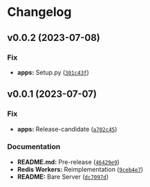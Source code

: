 # Changelog

<!--next-version-placeholder-->

## v0.0.2 (2023-07-08)

### Fix

* **apps:** Setup.py ([`301c43f`](https://github.com/mibs510/OpenALPR-Webhook/commit/301c43f8465caf9f55b712c0fa6b46babfed003c))

## v0.0.1 (2023-07-07)

### Fix

* **apps:** Release-candidate ([`a702c45`](https://github.com/mibs510/OpenALPR-Webhook/commit/a702c456f68b12f87f7a395f7b6ecd78c572646a))

### Documentation

* **README.md:** Pre-release ([`46429e9`](https://github.com/mibs510/OpenALPR-Webhook/commit/46429e9bdd53eaf2cac1b9c5d5bd75025f2f3e27))
* **Redis Workers:** Reimplementation ([`9ceb4e7`](https://github.com/mibs510/OpenALPR-Webhook/commit/9ceb4e76e6f7db6209fa0811138e7c9c06f457d7))
* **README:** Bare Server ([`dc7097d`](https://github.com/mibs510/OpenALPR-Webhook/commit/dc7097d9ee82cdac55f4f9966b0a28e8917ceb3d))
